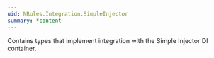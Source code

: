 ```yaml
---
uid: NRules.Integration.SimpleInjector
summary: *content
---
```

Contains types that implement integration with the Simple Injector DI container.
